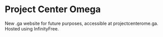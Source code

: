 # Project Center Omega
 New .ga website for future purposes, accessible at projectcenterome.ga. Hosted using InfinityFree.
